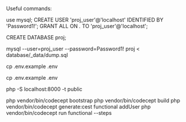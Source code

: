 Useful commands:

use mysql;
CREATE USER 'proj_user'@'localhost' IDENTIFIED BY 'Password1!';
GRANT ALL ON *.* TO 'proj_user'@'localhost';

CREATE DATABASE proj;

mysql --user=proj_user --password=Password1! proj < database/_data/dump.sql

cp .env.example .env

cp .env.example .env

php -S localhost:8000 -t public

php vendor/bin/codecept bootstrap 
php vendor/bin/codecept build
php vendor/bin/codecept generate:cest functional addUser
php vendor/bin/codecept run functional --steps
